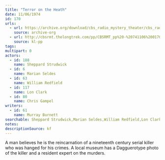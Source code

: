 ```yaml
---
title: "Terror on the Heath"
date: 11/06/1974
id: 170
urls: 
  - url: https://archive.org/download/cbs_radio_mystery_theater/cbs_radio_mystery_theater-0151-0200.zip/cbs_radio_mystery_theater-0151-0200%2Fcbsrmt_0170_terror_on_the_heath.mp3
    source: archive-org
  - url: http://cbsrmt.thelongtrek.com/pp/CBSRMT_pp%20-%20741106%200170%20Terror%20on%20the%20Heath.mp3
    source: kl-pp
tags: 
multipart: 0
actors:  
  - id: 188
    name: Sheppard Strudwick  
  - id: 6
    name: Marian Seldes  
  - id: 63
    name: William Redfield  
  - id: 117
    name: Lon Clark  
  - id: 80
    name: Chris Gampel
writers:  
  - id: 61
    name: Murray Burnett
searchable: Sheppard Strudwick,Marian Seldes,William Redfield,Lon Clark,Chris Gampel Murray Burnett
notes: 
descriptionSource: kf
---
```

A man believes he is the reincarnation of a nineteenth century serial killer who was hanged for his crimes. A local museum has a Dagguerotype photo of the killer and a resident expert on the murders.